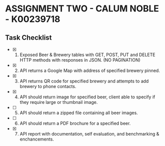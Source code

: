 # ASSIGNMENT TWO - CALUM NOBLE - K00239718


## Task Checklist

- [x] 1) Exposed Beer & Brewery tables with GET, POST, PUT and DELETE HTTP methods with responses in JSON. (NO PAGINATION)
- [x] 2) API returns a Google Map with address of specified brewery pinned.
- [x] 3) API returns QR code for specified brewery and attempts to add brewery to phone contacts.
- [x] 4) API should return image for specified beer, client able to specify if they require large or thumbnail image.
- [ ] 5) API should return a zipped file containing all beer images.
- [ ] 6) API should return a PDF brochure for a specified beer.
- [x] 7) API report with documentation, self evaluation, and benchmarking & enchancements.

